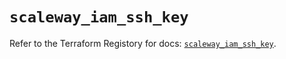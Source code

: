 # `scaleway_iam_ssh_key`

Refer to the Terraform Registory for docs: [`scaleway_iam_ssh_key`](https://registry.terraform.io/providers/scaleway/scaleway/2.19.0/docs/resources/iam_ssh_key).
